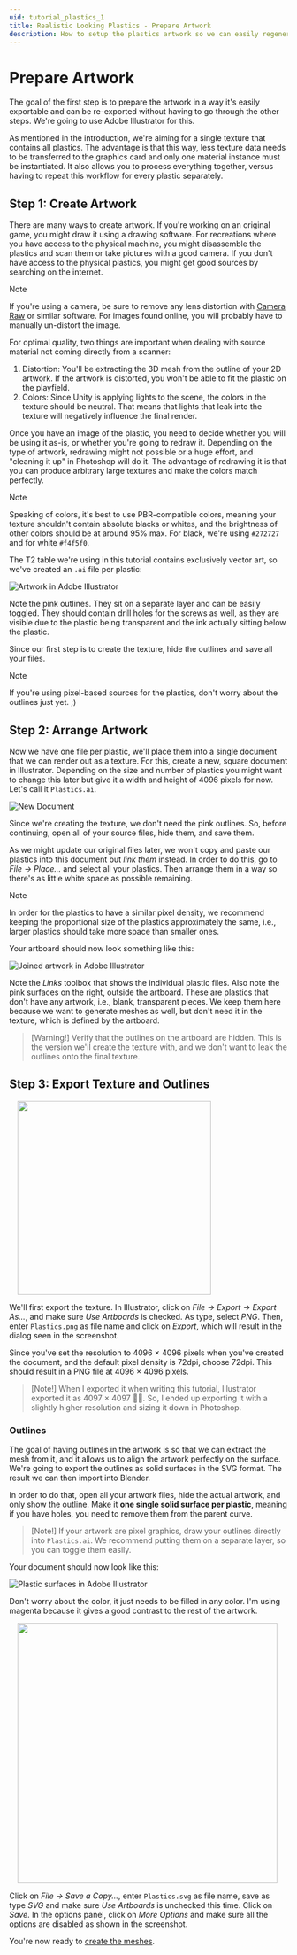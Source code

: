 ```yaml
---
uid: tutorial_plastics_1
title: Realistic Looking Plastics - Prepare Artwork
description: How to setup the plastics artwork so we can easily regenerate the texture.
---
```


# Prepare Artwork

The goal of the first step is to prepare the artwork in a way it's easily exportable and can be re-exported without having to go through the other steps. We're going to use Adobe Illustrator for this.

As mentioned in the introduction, we're aiming for a single texture that contains all plastics. The advantage is that this way, less texture data needs to be transferred to the graphics card and only one material instance must be instantiated. It also allows you to process everything together, versus having to repeat this workflow for every plastic separately.

## Step 1: Create Artwork

There are many ways to create artwork. If you're working on an original game, you might draw it using a drawing software. For recreations where you have access to the physical machine, you might disassemble the plastics and scan them or take pictures with a good camera. If you don't have access to the physical plastics, you might get good sources by searching on the internet.

> [!note]
> If you're using a camera, be sure to remove any lens distortion with [Camera Raw](https://helpx.adobe.com/camera-raw/using/supported-cameras.html) or similar software. For images found online, you will probably have to manually un-distort the image.

For optimal quality, two things are important when dealing with source material not coming directly from a scanner:

1. Distortion: You'll be extracting the 3D mesh from the outline of your 2D artwork. If the artwork is distorted, you won't be able to fit the plastic on the playfield.
2. Colors: Since Unity is applying lights to the scene, the colors in the texture should be neutral. That means that lights that leak into the texture will negatively influence the final render.

Once you have an image of the plastic, you need to decide whether you will be using it as-is, or whether you're going to redraw it. Depending on the type of artwork, redrawing might not possible or a huge effort, and "cleaning it up" in Photoshop will do it. The advantage of redrawing it is that you can produce arbitrary large textures and make the colors match perfectly.

> [!note]
> Speaking of colors, it's best to use PBR-compatible colors, meaning your texture shouldn't contain absolute blacks or whites, and the brightness of other colors should be at around 95% max. For black, we're using `#272727` and for white `#f4f5f0`.

The T2 table we're using in this tutorial contains exclusively vector art, so we've created an `.ai` file per plastic:

![Artwork in Adobe Illustrator](illustrator-separate-artwork.png)

Note the pink outlines. They sit on a separate layer and can be easily toggled. They should contain drill holes for the screws as well, as they are visible due to the plastic being transparent and the ink actually sitting below the plastic.

Since our first step is to create the texture, hide the outlines and save all your files.

> [!note]
> If you're using pixel-based sources for the plastics, don't worry about the outlines just yet. ;)

## Step 2: Arrange Artwork

Now we have one file per plastic, we'll place them into a single document that we can render out as a texture. For this, create a new, square document in Illustrator. Depending on the size and number of plastics you might want to change this later but give it a width and height of 4096 pixels for now. Let's call it `Plastics.ai`.

![New Document](illustrator-new-document.png)

Since we're creating the texture, we don't need the pink outlines. So, before continuing, open all of your source files, hide them, and save them.

As we might update our original files later, we won't copy and paste our plastics into this document but *link them* instead. In order to do this, go to *File -> Place...* and select all your plastics. Then arrange them in a way so there's as little white space as possible remaining. 

> [!note]
> In order for the plastics to have a similar pixel density, we recommend keeping the proportional size of the plastics approximately the same, i.e., larger plastics should take more space than smaller ones.

Your artboard should now look something like this:

![Joined artwork in Adobe Illustrator](illustrator-joined-artwork.png)

Note the *Links* toolbox that shows the individual plastic files. Also note the pink surfaces on the right, outside the artboard. These are plastics that don't have any artwork, i.e., blank, transparent pieces. We keep them here because we want to generate meshes as well, but don't need it in the texture, which is defined by the artboard.

> [Warning!]
> Verify that the outlines on the artboard are hidden. This is the version we'll create the texture with, and we don't want to leak the outlines onto the final texture.


## Step 3: Export Texture and Outlines

<img src="illustrator-export-texture.png" width="350" class="img-responsive pull-right" style="margin-left: 15px">

We'll first export the texture. In Illustrator, click on *File -> Export -> Export As...*, and make sure *Use Artboards* is checked. As type, select *PNG*. Then, enter `Plastics.png` as file name and click on *Export*, which will result in the dialog seen in the screenshot.

Since you've set the resolution to 4096 × 4096 pixels when you've created the document, and the default pixel density is 72dpi, choose 72dpi. This should result in a PNG file at 4096 × 4096 pixels.

> [Note!]
> When I exported it when writing this tutorial, Illustrator exported it as 4097 × 4097 🤦‍♂. So, I ended up exporting it with a slightly higher resolution and sizing it down in Photoshop.

### Outlines

The goal of having outlines in the artwork is so that we can extract the mesh from it, and it allows us to align the artwork perfectly on the surface. We're going to export the outlines as solid surfaces in the SVG format. The result we can then import into Blender.

In order to do that, open all your artwork files, hide the actual artwork, and only show the outline. Make it **one single solid surface per plastic**, meaning if you have holes, you need to remove them from the parent curve.

> [Note!]
> If your artwork are pixel graphics, draw your outlines directly into `Plastics.ai`. We recommend putting them on a separate layer, so you can toggle them easily.

Your document should now look like this:

![Plastic surfaces in Adobe Illustrator](illustrator-joined-surfaces.png)

Don't worry about the color, it just needs to be filled in any color. I'm using magenta because it gives a good contrast to the rest of the artwork. 

<img src="illustrator-export-svg.png" width="470" class="img-responsive pull-right" style="margin-left: 15px">

Click on *File -> Save a Copy...*, enter `Plastics.svg` as file name, save as type *SVG* and make sure *Use Artboards* is unchecked this time. Click on *Save*. In the options panel, click on *More Options* and make sure all the options are disabled as shown in the screenshot.

You're now ready to [create the meshes](xref:tutorial_plastics_2).
